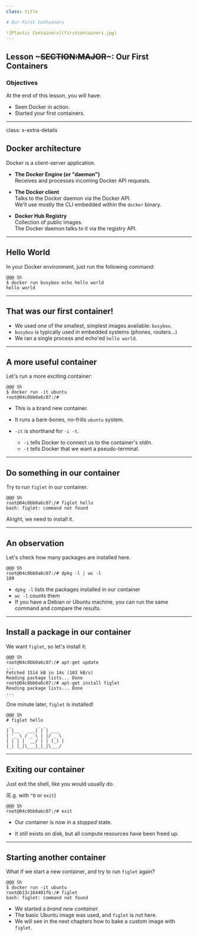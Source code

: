 ```yaml
---
class: title

# Our First Containers

![Plastic Containers](firstcontainers.jpg)
---
```

## Lesson ~~~SECTION:MAJOR~~~: Our First Containers

### Objectives

At the end of this lesson, you will have:

* Seen Docker in action.
* Started your first containers.
---
class: x-extra-details

## Docker architecture

Docker is a client-server application.

* **The Docker Engine (or "daemon")**
  <br/>Receives and processes incoming Docker API requests.

* **The Docker client**
  <br/>Talks to the Docker daemon via the Docker API.
  <br/>We'll use mostly the CLI embedded within the `docker` binary.
 
* **Docker Hub Registry**
  <br/>Collection of public images.
  <br/>The Docker daemon talks to it via the registry API.
 
---
## Hello World

In your Docker environment, just run the following command:

    @@@ Sh
    $ docker run busybox echo hello world
    hello world


---
## That was our first container!

* We used one of the smallest, simplest images available: `busybox`.
* `busybox` is typically used in embedded systems (phones, routers...)
* We ran a single process and echo'ed `hello world`.


---
## A more useful container

Let's run a more exciting container:

    @@@ Sh
    $ docker run -it ubuntu
    root@04c0bb0a6c07:/#

* This is a brand new container.
* It runs a bare-bones, no-frills `ubuntu` system.
* `-it` is shorthand for `-i -t`.

  * `-i` tells Docker to connect us to the container's stdin.
  * `-t` tells Docker that we want a pseudo-terminal.



---
## Do something in our container

Try to run `figlet` in our container.

    @@@ Sh
    root@04c0bb0a6c07:/# figlet hello
    bash: figlet: command not found

Alright, we need to install it.

---
## An observation

Let's check how many packages are installed here.

    @@@ Sh
    root@04c0bb0a6c07:/# dpkg -l | wc -l
    189

* `dpkg -l` lists the packages installed in our container
* `wc -l` counts them
* If you have a Debian or Ubuntu machine, you can run the same command 
  and compare the results.

---
## Install a package in our container

We want `figlet`, so let's install it:

    @@@ Sh
    root@04c0bb0a6c07:/# apt-get update
    ...
    Fetched 1514 kB in 14s (103 kB/s)
    Reading package lists... Done
    root@04c0bb0a6c07:/# apt-get install figlet
    Reading package lists... Done
    ...

One minute later, `figlet` is installed!

    @@@ Sh
    # figlet hello
     _          _ _       
    | |__   ___| | | ___  
    | '_ \ / _ \ | |/ _ \ 
    | | | |  __/ | | (_) |
    |_| |_|\___|_|_|\___/ 


---
## Exiting our container

Just exit the shell, like you would usually do.

(E.g. with `^D` or `exit`)

    @@@ Sh
    root@04c0bb0a6c07:/# exit

* Our container is now in a *stopped* state.

* It still exists on disk, but all compute resources have been freed up.


---
## Starting another container

What if we start a new container, and try to run `figlet` again?
 
    @@@ Sh
    $ docker run -it ubuntu
    root@b13c164401fb:/# figlet
    bash: figlet: command not found

* We started a *brand new container*.
* The basic Ubuntu image was used, and `figlet` is not here.
* We will see in the next chapters how to bake a custom image with `figlet`.

